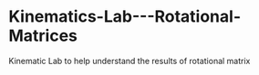 # Kinematics-Lab---Rotational-Matrices
Kinematic Lab to help understand the results of rotational matrix
